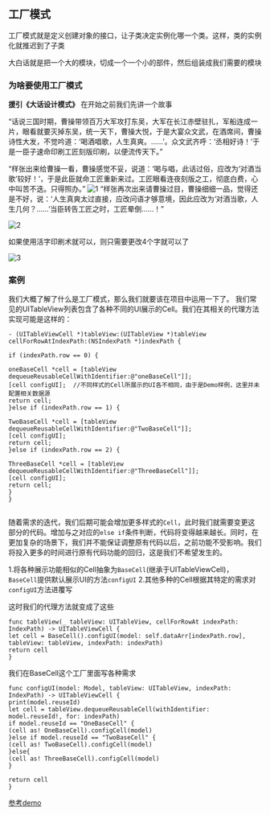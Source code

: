  ## 工厂模式
 工厂模式就是定义创建对象的接口，让子类决定实例化哪一个类。这样，类的实例化就推迟到了子类
 
 大白话就是把一个大的模块，切成一个一个小的部件，然后组装成我们需要的模块
 
 ### 为啥要使用工厂模式
 **援引《大话设计模式》**
 在开始之前我们先讲一个故事
 
 “话说三国时期，曹操带领百万大军攻打东吴，大军在长江赤壁驻扎，军船连成一片，眼看就要灭掉东吴，统一天下，曹操大悦，于是大宴众文武，在酒席间，曹操诗性大发，不觉吟道：‘喝酒唱歌，人生真爽。……’。众文武齐呼：‘丞相好诗！’于是一臣子速命印刷工匠刻版印刷，以便流传天下。”
 
 “样张出来给曹操一看，曹操感觉不妥，说道：‘喝与唱，此话过俗，应改为‘对酒当歌’较好！’，于是此臣就命工匠重新来过。工匠眼看连夜刻版之工，彻底白费，心中叫苦不迭。只得照办。”
 ![1](https://github.com/SunshineBrother/JHBlog/blob/master/设计模式/1、工厂模式/1.png)
 “样张再次出来请曹操过目，曹操细细一品，觉得还是不好，说：‘人生真爽太过直接，应改问语才够意境，因此应改为‘对酒当歌，人生几何？……’当臣转告工匠之时，工匠晕倒……！”
 
  ![2](https://github.com/SunshineBrother/JHBlog/blob/master/设计模式/1、工厂模式/2.png)
 
 如果使用活字印刷术就可以，则只需要更改4个字就可以了
  
![3](https://github.com/SunshineBrother/JHBlog/blob/master/设计模式/1、工厂模式/3.png)
 
 ### 案例
 我们大概了解了什么是工厂模式，那么我们就要该在项目中运用一下了。
 我们常见的UITableView列表包含了各种不同的UI展示的Cell。我们在其相关的代理方法实现可能是这样的：
 
 ```
 - (UITableViewCell *)tableView:(UITableView *)tableView cellForRowAtIndexPath:(NSIndexPath *)indexPath {
 
 if (indexPath.row == 0) {
 
 oneBaseCell *cell = [tableView dequeueReusableCellWithIdentifier:@"oneBaseCell"]];
 [cell configUI];  //不同样式的Cell所展示的UI各不相同，由于是Demo样例，这里并未配置相关数据源
 return cell;
 }else if (indexPath.row == 1) {
 
 TwoBaseCell *cell = [tableView dequeueReusableCellWithIdentifier:@"TwoBaseCell"]];
 [cell configUI];
 return cell;
 }else if (indexPath.row == 2) {
 
 ThreeBaseCell *cell = [tableView dequeueReusableCellWithIdentifier:@"ThreeBaseCell"]];
 [cell configUI];
 return cell;
 }
 }
 
 
 ```
 
 随着需求的迭代，我们后期可能会增加更多样式的`Cell`，此时我们就需要变更这部分的代码。增加与之对应的`else if`条件判断，代码将变得越来越长。同时，在更加复杂的场景下，我们并不能保证调整原有代码以后，之前功能不受影响。我们将投入更多的时间进行原有代码功能的回归，这是我们不希望发生的。
 
 
 1.将各种展示功能相似的Cell抽象为`BaseCell`(继承于UITableViewCell)，`BaseCell`提供默认展示UI的方法`configUI`
 2.其他多种的Cell根据其特定的需求对`configUI`方法进覆写 
 
 这时我们的代理方法就变成了这些
 ```
 func tableView(_ tableView: UITableView, cellForRowAt indexPath: IndexPath) -> UITableViewCell {
 let cell = BaseCell().configUI(model: self.dataArr[indexPath.row], tableView: tableView, indexPath: indexPath)
 return cell
 }
 ```
 我们在BaseCell这个工厂里面写各种需求
 ```
 func configUI(model: Model, tableView: UITableView, indexPath: IndexPath) -> UITableViewCell {
 print(model.reuseId)
 let cell = tableView.dequeueReusableCell(withIdentifier: model.reuseId!, for: indexPath)
 if model.reuseId == "OneBaseCell" {
 (cell as! OneBaseCell).configCell(model)
 }else if model.reuseId == "TwoBaseCell" {
 (cell as! TwoBaseCell).configCell(model)
 }else{
 (cell as! ThreeBaseCell).configCell(model)
 }
 
 return cell
 }
 ```
 
 
 [参考demo](https://github.com/SunshineBrother/JHBlog/tree/master/设计模式/1、工厂模式)
 
 
 
 
 
 
 
 
 
 
 
 
 
 
 
 
 
 
